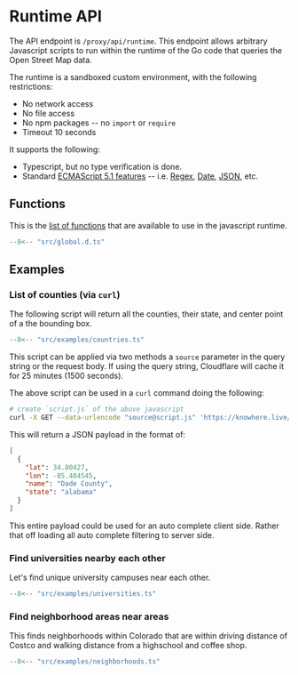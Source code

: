 # Runtime API

The API endpoint is `/proxy/api/runtime`. This endpoint allows arbitrary
Javascript scripts to run within the runtime of the Go code that queries the
Open Street Map data.

The runtime is a sandboxed custom environment, with the following restrictions:

- No network access
- No file access
- No npm packages -- no `import` or `require`
- Timeout 10 seconds

It supports the following:

- Typescript, but no type verification is done.
- Standard [ECMAScript 5.1 features](https://262.ecma-international.org/5.1/) --
  i.e.
  [Regex](https://developer.mozilla.org/en-US/docs/Web/JavaScript/Guide/Regular_expressions),
  [Date](https://developer.mozilla.org/en-US/docs/Web/JavaScript/Reference/Global_Objects/Date),
  [JSON](https://developer.mozilla.org/en-US/docs/Web/JavaScript/Reference/Global_Objects/JSON),
  etc.

## Functions

This is the [list of functions](global.d.ts) that are available to use in the
javascript runtime.

<!-- deno-fmt-ignore-start -->
```typescript
--8<-- "src/global.d.ts"
```
<!-- deno-fmt-ignore-end -->

## Examples

### List of counties (via `curl`)

The following script will return all the counties, their state, and center point
of a the bounding box.

<!-- deno-fmt-ignore-start -->
```javascript
--8<-- "src/examples/countries.ts"
```
<!-- deno-fmt-ignore-end -->

This script can be applied via two methods a `source` parameter in the query
string or the request body. If using the query string, Cloudflare will cache it
for 25 minutes (1500 seconds).

The above script can be used in a `curl` command doing the following:

```bash
# create `script.js` of the above javascript
curl -X GET --data-urlencode "source@script.js" 'https://knowhere.live/proxy/api/runtime'
```

This will return a JSON payload in the format of:

```json
[
  {
    "lat": 34.80427,
    "lon": -85.484545,
    "name": "Dade County",
    "state": "alabama"
  }
]
```

This entire payload could be used for an auto complete client side. Rather that
off loading all auto complete filtering to server side.

### Find universities nearby each other

Let's find unique university campuses near each other.

<!-- deno-fmt-ignore-start -->
```javascript
--8<-- "src/examples/universities.ts"
```
<!-- deno-fmt-ignore-end -->

### Find neighborhood areas near areas

This finds neighborhoods within Colorado that are within driving distance of
Costco and walking distance from a highschool and coffee shop.

<!-- deno-fmt-ignore-start -->
```javascript
--8<-- "src/examples/neighborhoods.ts"
```
<!-- deno-fmt-ignore-end -->
